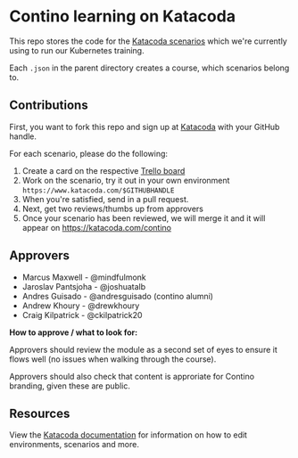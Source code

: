 # Contino learning on Katacoda 

This repo stores the code for the [Katacoda scenarios](https://katacoda.com/contino/) which we're currently using to run our Kubernetes training.

Each `.json` in the parent directory creates a course, which scenarios belong to.

## Contributions

First, you want to fork this repo and sign up at [Katacoda](https://katacoda.com/login) with your GitHub handle.

For each scenario, please do the following:

1. Create a card on the respective [Trello board](https://trello.com/b/7SvNAROB/kubernetes-training)
1. Work on the scenario, try it out in your own environment `https://www.katacoda.com/$GITHUBHANDLE`
1. When you're satisfied, send in a pull request.
1. Next, get two reviews/thumbs up from approvers
1. Once your scenario has been reviewed, we will merge it and it will appear on https://katacoda.com/contino

## Approvers

- Marcus Maxwell - @mindfulmonk
- Jaroslav Pantsjoha - @joshuatalb
- Andres Guisado - @andresguisado (contino alumni) 
- Andrew Khoury - @drewkhoury
- Craig Kilpatrick - @ckilpatrick20

**How to approve / what to look for:**

Approvers should review the module as a second set of eyes to ensure it flows well (no issues when walking through the course).

Approvers should also check that content is approriate for Contino branding, given these are public.

## Resources

View the [Katacoda documentation](https://www.katacoda.com/docs) for information on how to edit environments, scenarios and more.
